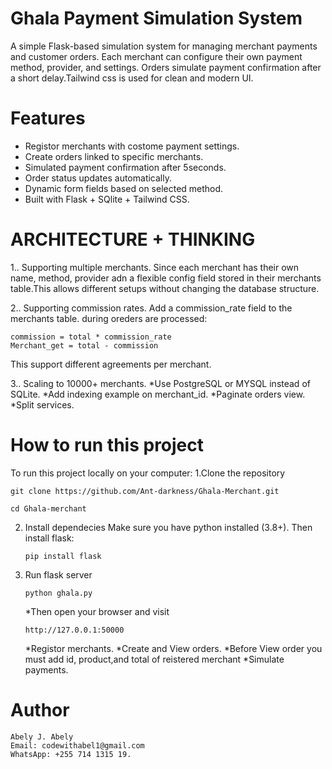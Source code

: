 # Ghala Payment Simulation System

A simple Flask-based simulation system for managing merchant payments and customer orders. Each merchant can configure their own payment method, provider, and settings.
Orders simulate payment confirmation after a short delay.Tailwind css is used for clean and modern UI.

# Features
- Registor merchants with costome payment settings.
- Create orders linked to specific merchants.
- Simulated payment confirmation after 5seconds.
- Order status updates automatically.
- Dynamic form fields based on selected method.
- Built with Flask + SQlite + Tailwind CSS.

# ARCHITECTURE + THINKING

1.. Supporting multiple merchants. 
Since each merchant has their own name, method, provider adn a flexible config field stored in their merchants table.This allows different setups without changing the database structure.

2.. Supporting commission rates.
Add a commission_rate field to the merchants table. during oreders are processed:

    commission = total * commission_rate
    Merchant_get = total - commission
This support different agreements per merchant.

3.. Scaling to 10000+ merchants.
*Use PostgreSQL or MYSQL instead of SQLite.
*Add indexing example on merchant_id.
*Paginate orders view.
*Split services.

# How to run this project
To run this project locally on your computer:
1.Clone the repository

    git clone https://github.com/Ant-darkness/Ghala-Merchant.git

    cd Ghala-merchant

2. Install dependecies
   Make sure you have python installed (3.8+). Then install flask:

       pip install flask

3. Run flask server
   
       python ghala.py

   *Then open your browser and visit
   
       http://127.0.0.1:50000
   *Registor merchants.
   *Create and View orders.
   *Before View order you must add id, product,and total of reistered merchant
   *Simulate payments.
    

# Author
    Abely J. Abely
    Email: codewithabel1@gmail.com
    WhatsApp: +255 714 1315 19.
